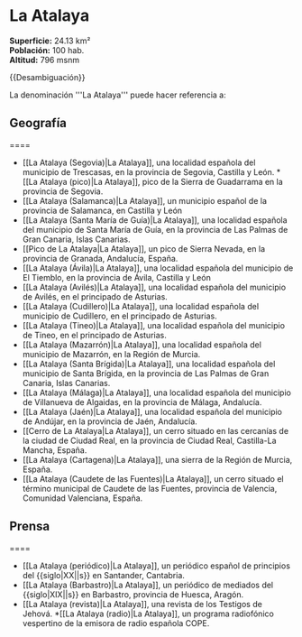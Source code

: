 # La Atalaya

**Superficie:** 24.13 km²  
**Población:** 100 hab.  
**Altitud:** 796 msnm  

{{Desambiguación}}

La denominación '''La Atalaya''' puede hacer referencia a:

## Geografía

====
* [[La Atalaya (Segovia)|La Atalaya]], una localidad española del municipio de Trescasas, en la provincia de Segovia, Castilla y León.
*[[La Atalaya (pico)|La Atalaya]], pico de la Sierra de Guadarrama en la provincia de Segovia.
* [[La Atalaya (Salamanca)|La Atalaya]], un municipio español de la provincia de Salamanca, en Castilla y León
* [[La Atalaya (Santa María de Guía)|La Atalaya]], una localidad española del municipio de Santa María de Guía, en la provincia de Las Palmas de Gran Canaria, Islas Canarias.
* [[Pico de La Atalaya|La Atalaya]], un pico de Sierra Nevada, en la provincia de Granada, Andalucía, España.
* [[La Atalaya (Ávila)|La Atalaya]], una localidad española del municipio de El Tiemblo, en la provincia de Ávila, Castilla y León
* [[La Atalaya (Avilés)|La Atalaya]], una localidad española del municipio de Avilés, en el principado de Asturias.
* [[La Atalaya (Cudillero)|La Atalaya]], una localidad española del municipio de Cudillero, en el principado de Asturias.
* [[La Atalaya (Tineo)|La Atalaya]], una localidad española del municipio de Tineo, en el principado de Asturias.
* [[La Atalaya (Mazarrón)|La Atalaya]], una localidad española del municipio de Mazarrón, en la Región de Murcia.
* [[La Atalaya (Santa Brígida)|La Atalaya]], una localidad española del municipio de Santa Brígida, en la provincia de Las Palmas de Gran Canaria, Islas Canarias.
* [[La Atalaya (Málaga)|La Atalaya]], una localidad española del municipio de Villanueva de Algaidas, en la provincia de Málaga, Andalucía.
* [[La Atalaya (Jaén)|La Atalaya]], una localidad española del municipio de Andújar, en la provincia de Jaén, Andalucía.
* [[Cerro de La Atalaya|La Atalaya]], un cerro situado en las cercanías de la ciudad de Ciudad Real, en la provincia de Ciudad Real, Castilla-La Mancha, España.
* [[La Atalaya (Cartagena)|La Atalaya]], una sierra de la Región de Murcia, España.
* [[La Atalaya (Caudete de las Fuentes)|La Atalaya]], un cerro situado el término municipal de Caudete de las Fuentes, provincia de Valencia, Comunidad Valenciana, España.

## Prensa

====
* [[La Atalaya (periódico)|La Atalaya]], un periódico español de principios del {{siglo|XX||s}} en Santander, Cantabria.
* [[La Atalaya (Barbastro)|La Atalaya]], un periódico de mediados del {{siglo|XIX||s}} en Barbastro, provincia de Huesca, Aragón.
* [[La Atalaya (revista)|La Atalaya]], una revista de los Testigos de Jehová.
*[[La Atalaya (radio)|La Atalaya]], un programa radiofónico vespertino de la emisora de radio española COPE.